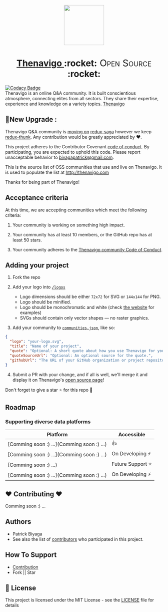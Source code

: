 <!-- Logo -->
<p align="center">
  <a href="https://github.com/patbi/thenavigo-open-source">
    <img height="128" width="128" src="https://github.com/patbi/thenavigo-open-source/blob/main/logos/Tnvgok.png">
  </a>
</p>


<!-- Name -->
<h1 align="center">
  <a href="https://github.com/patbi/thenavigo-open-source"> Thenavigo </a>:rocket:<span style="font-variant-caps: petite-caps;font-size: 30px;font-weight: 400;"> Open Source </span>:rocket:
</h1>

[![Codacy Badge](https://app.codacy.com/project/badge/Grade/5988ef05a63d44fcbeb6e45e08bf2bce)](https://www.codacy.com/gh/patbi/thenavigo-open-source/dashboard?utm_source=github.com&amp;utm_medium=referral&amp;utm_content=patbi/thenavigo-open-source&amp;utm_campaign=Badge_Grade)
<br/>
Thenavigo is an online Q&A community. It is built conscientious atmosphere, connecting elites from all sectors. They share their expertise, experience and knowledge on a variety topics.
[Thenavigo](https://www.startupschool.org/companies/fSMX9-jjeksa9Q)


## 🌟New Upgrade :
Thenavigo Q&A community is [moving on]() [redux-saga](https://redux-saga.js.org/) however we keep [redux-thunk](https://github.com/gaearon/redux-thunk). Any contribution would be greatly appreciated by :heart:.
 


This project adheres to the Contributor Covenant [code of conduct](http://www.thenavigo.com).
By participating, you are expected to uphold this code. Please report unacceptable behavior to biyagapatrick@gmail.com.



This is the source list of OSS communities that use and live on Thenavigo. It is used to populate the list at http://thenavigo.com

Thanks for being part of Thenavigo!

## Acceptance criteria

At this time, we are accepting communities which meet the following criteria:

1.  Your community is working on something high impact.

2.  Your community has at least 10 members, or the GitHub repo has at least 50 stars.

3.  Your community adheres to the [Thenavigo community Code of Conduct](http://www.thenavigo.com).

## Adding your project

1.  Fork the repo
2.  Add your logo into [`/logos`](https://github.com/patbi/thenavigo-open-source/tree/main/logos)

    * Logo dimensions should be either `72x72` for SVG or `144x144` for PNG.
    * Logo should be minified.
    * Logo should be monochromatic and white (check [the website](http://www.thenavigo.com) for examples)
    * SVGs should contain only vector shapes — no raster graphics.

3.  Add your community to [`communities.json`](https://github.com/patbi/thenavigo-open-source/blob/main/communities.json), like so:

```json
{
  "logo": "your-logo.svg",
  "title": "Name of your project",
  "quote": "Optional: A short quote about how you use Thenavigo for your project.",
  "quoteSourceUrl": "Optional: An optional source for the quote.",
  "githubUrl": "The URL of your GitHub organization or project repository."
}
```

4.  Submit a PR with your change, and if all is well, we'll merge it and display it on Thenavigo's [open source page](http://www.thenavigo.com)!



Don't forget to give a star :star: for this repo :slightly_smiling_face:





## Roadmap
### Supporting diverse data platforms
   Platform  | Accessible
------------ | -------------
[Comming soon :) ...](Comming soon :) ...) | :+1:
[Comming soon :) ...](Comming soon :) ...) | On Developing :zap:
[Comming soon :) ...) | Future Support :star:
[Comming soon :) ...](Comming soon :) ...) | On Developing :zap:



## :heart: Contributing :heart:

 Comming soon :) ...


## Authors

  - Patrick Biyaga
  - See also the list of [contributors]() who participated in this project.



## How To Support
- [Contribution]()
- Fork || Star



## 📄 License

This project is licensed under the MIT License - see the [LICENSE](https://github.com/patbi/thenavigo-open-source/blob/main/LICENSE) file for details
